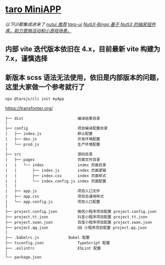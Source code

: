 # [taro MiniAPP](https://docs.taro.zone/docs/)
###### 以下UI都集成进来了 [nutui 推荐](https://nutui.jd.com/#/) [taro-ui](https://taro-ui.jd.com/#/) [NutUI-Bingo 基于 NutUI 的抽奖组件库，助力营销活动和小游戏场景。](https://nutui.jd.com/bingo/index.html#/)
## 内部 vite 迭代版本依旧在 4.x，目前最新 vite 构建为 7.x，谨慎选择
## 新版本 scss 语法无法使用，依旧是内部版本的问题，这里大家做一个参考就行了
```shell
npx @tarojs/cli init myApp
```
https://transfonter.org/
```text
├── dist                        编译结果目录
|
├── config                      项目编译配置目录
|   ├── index.js                默认配置
|   ├── dev.js                  开发环境配置
|   └── prod.js                 生产环境配置
|
├── src                         源码目录
|   ├── pages                   页面文件目录
|   |   └── index               index 页面目录
|   |       ├── index.js        index 页面逻辑
|   |       ├── index.css       index 页面样式
|   |       └── index.config.js index 页面配置
|   |
|   ├── app.js                  项目入口文件
|   ├── app.css                 项目总通用样式
|   └── app.config.js           项目入口配置
|
├── project.config.json         微信小程序项目配置 project.config.json
├── project.tt.json             抖音小程序项目配置 project.tt.json
├── project.swan.json           百度小程序项目配置 project.swan.json
├── project.qq.json             QQ 小程序项目配置 project.qq.json
|
├── .babelrc.js             Babel 配置
├── tsconfig.json               TypeScript 配置
├── .eslintrc                   ESLint 配置
|
└── package.json
```
